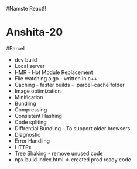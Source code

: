 #Namste React!!
# Anshita-20

#Parcel
 - dev build
 - Local server
 - HMR - Hot Module Replacement 
 - File watching algo - written in c++
 - Caching - faster builds - .parcel-cache folder
 - Image optimization
 - Minification
 - Bundling
 - Compressing
 - Consistent Hashing
 - Code spliting
 - Diffrential Bundling -  To support older browsers
 - Diagnostic
 - Error Handling
 - HTTPs
 - Tree Shaking - remove unused code 
 - npx build index.html => created prod ready code